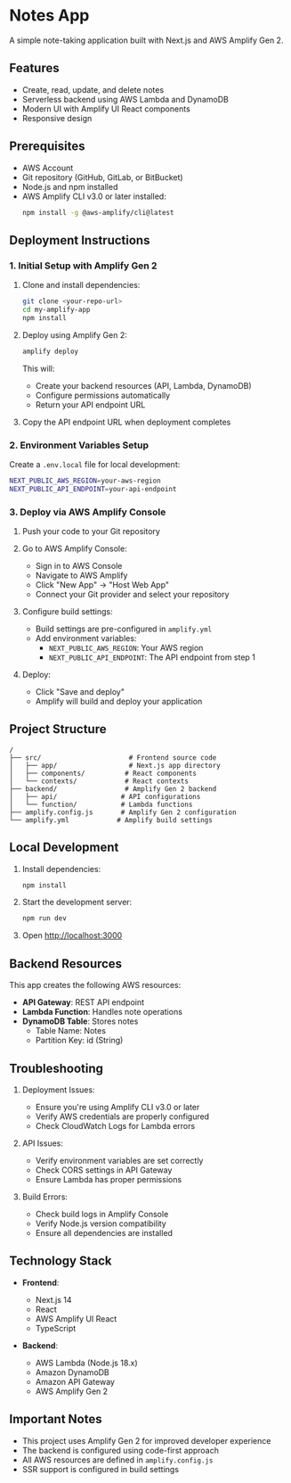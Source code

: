 # Notes App

A simple note-taking application built with Next.js and AWS Amplify Gen 2.

## Features

- Create, read, update, and delete notes
- Serverless backend using AWS Lambda and DynamoDB
- Modern UI with Amplify UI React components
- Responsive design

## Prerequisites

- AWS Account
- Git repository (GitHub, GitLab, or BitBucket)
- Node.js and npm installed
- AWS Amplify CLI v3.0 or later installed:
  ```bash
  npm install -g @aws-amplify/cli@latest
  ```

## Deployment Instructions

### 1. Initial Setup with Amplify Gen 2

1. Clone and install dependencies:

   ```bash
   git clone <your-repo-url>
   cd my-amplify-app
   npm install
   ```

2. Deploy using Amplify Gen 2:

   ```bash
   amplify deploy
   ```

   This will:

   - Create your backend resources (API, Lambda, DynamoDB)
   - Configure permissions automatically
   - Return your API endpoint URL

3. Copy the API endpoint URL when deployment completes

### 2. Environment Variables Setup

Create a `.env.local` file for local development:

```bash
NEXT_PUBLIC_AWS_REGION=your-aws-region
NEXT_PUBLIC_API_ENDPOINT=your-api-endpoint
```

### 3. Deploy via AWS Amplify Console

1. Push your code to your Git repository

2. Go to AWS Amplify Console:

   - Sign in to AWS Console
   - Navigate to AWS Amplify
   - Click "New App" → "Host Web App"
   - Connect your Git provider and select your repository

3. Configure build settings:

   - Build settings are pre-configured in `amplify.yml`
   - Add environment variables:
     - `NEXT_PUBLIC_AWS_REGION`: Your AWS region
     - `NEXT_PUBLIC_API_ENDPOINT`: The API endpoint from step 1

4. Deploy:
   - Click "Save and deploy"
   - Amplify will build and deploy your application

## Project Structure

```
/
├── src/                      # Frontend source code
│   ├── app/                  # Next.js app directory
│   ├── components/          # React components
│   └── contexts/            # React contexts
├── backend/                 # Amplify Gen 2 backend
│   ├── api/                # API configurations
│   └── function/           # Lambda functions
├── amplify.config.js       # Amplify Gen 2 configuration
└── amplify.yml            # Amplify build settings
```

## Local Development

1. Install dependencies:

   ```bash
   npm install
   ```

2. Start the development server:

   ```bash
   npm run dev
   ```

3. Open [http://localhost:3000](http://localhost:3000)

## Backend Resources

This app creates the following AWS resources:

- **API Gateway**: REST API endpoint
- **Lambda Function**: Handles note operations
- **DynamoDB Table**: Stores notes
  - Table Name: Notes
  - Partition Key: id (String)

## Troubleshooting

1. Deployment Issues:

   - Ensure you're using Amplify CLI v3.0 or later
   - Verify AWS credentials are properly configured
   - Check CloudWatch Logs for Lambda errors

2. API Issues:

   - Verify environment variables are set correctly
   - Check CORS settings in API Gateway
   - Ensure Lambda has proper permissions

3. Build Errors:
   - Check build logs in Amplify Console
   - Verify Node.js version compatibility
   - Ensure all dependencies are installed

## Technology Stack

- **Frontend**:

  - Next.js 14
  - React
  - AWS Amplify UI React
  - TypeScript

- **Backend**:
  - AWS Lambda (Node.js 18.x)
  - Amazon DynamoDB
  - Amazon API Gateway
  - AWS Amplify Gen 2

## Important Notes

- This project uses Amplify Gen 2 for improved developer experience
- The backend is configured using code-first approach
- All AWS resources are defined in `amplify.config.js`
- SSR support is configured in build settings
